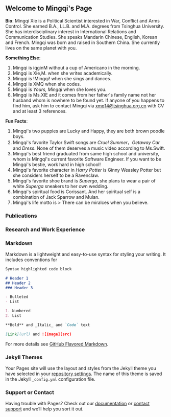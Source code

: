 ## Welcome to Mingqi's Page

**Bio**: Mingqi Xie is a Political Scientist interested in War, Conflict and Arms Control. She earned B.A., LL.B. and M.A. degrees from Tsinghua University. She has interdisciplinary interest in International Relations and Communication Studies. She speaks Mandarin Chinese, English, Korean and French. Mingqi was born and raised in Southern China. She currently lives on the same planet with you.

**Something Else**: 
1. Mingqi is iqginM without a cup of Americano in the morning. 
2. Mingqi is Xie,M. when she writes academically. 
3. Mingqi is !Mingqi! when she sings and dances. 
4. Mingqi is XMQ when she codes. 
5. Mingqi is *Yours, Mingqi* when she loves you. 
6. Mingqi is Ms.XIE and it comes from her father's family name not her husband whom is nowhere to be found yet. If anyone of you happens to find him, ask him to contact Mingqi via [xmq14@tsinghua.org.cn](xmq14@tsinghua.org.cn) with CV and at least 3 references.

**Fun Facts**: 
1. Mingqi's two puppies are Lucky and Happy, they are both brown poodle boys.
2. Mingqi's favorite Taylor Swift songs are *Cruel Summer*，*Getaway Car* and *Dress*. None of them deserves a music video according to Ms.Swift. 
3. Mingqi's best friend graduated from same high school and university, whom is Mingqi's current favorite Software Engineer. If you want to be Mingqi's bestie, work hard in high school! 
4. Mingqi's favorite character in *Harry Potter* is Ginny Weasley Potter but she considers herself to be a Ravenclaw. 
5. Mingqi's favorite shoe brand is *Superga*, she plans to wear a pair of white *Superga* sneakers to her own wedding.
6. Mingqi's spiritual food is Corissant. And her spiritual self is a combination of Jack Sparrow and Mulan.
7. Mingqi's life motto is > There can be miralces when you believe.

### Publications

### Research and Work Experience

###

### Markdown

Markdown is a lightweight and easy-to-use syntax for styling your writing. It includes conventions for

```markdown
Syntax highlighted code block

# Header 1
## Header 2
### Header 3

- Bulleted
- List

1. Numbered
2. List

**Bold** and _Italic_ and `Code` text

[Link](url) and ![Image](src)
```

For more details see [GitHub Flavored Markdown](https://guides.github.com/features/mastering-markdown/).

### Jekyll Themes

Your Pages site will use the layout and styles from the Jekyll theme you have selected in your [repository settings](https://github.com/mingqi2014/mingqi2014.github.io/settings). The name of this theme is saved in the Jekyll `_config.yml` configuration file.

### Support or Contact

Having trouble with Pages? Check out our [documentation](https://docs.github.com/categories/github-pages-basics/) or [contact support](https://github.com/contact) and we’ll help you sort it out.
